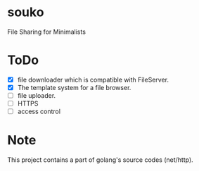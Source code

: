 # souko
File Sharing for Minimalists

# ToDo

- [X] file downloader which is compatible with FileServer.
- [X] The template system for a file browser. 
- [ ] file uploader.
- [ ] HTTPS
- [ ] access control

# Note

This project contains a part of golang's source codes (net/http).

